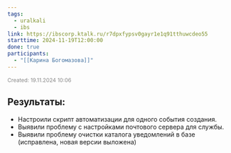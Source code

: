 ```yaml
---
tags:
  - uralkali
  - ibs
link: https://ibscorp.ktalk.ru/r7dpxfypsv0gayr1e1q91tthuwcdeo55
starttime: 2024-11-19T12:00:00
done: true
participants:
  - "[[Карина Богомазова]]"
---
```

<span style="font-size:12px; color:#888888;">Created: 19.11.2024 10:06</span>

## Результаты:

 - Настроили скрипт автоматизации для одного события создания. 
 - Выявили проблему с настройками почтового сервера для службы.
 - Выявили проблему очистки каталога уведомлений в базе (исправлена, новая версии выложена)